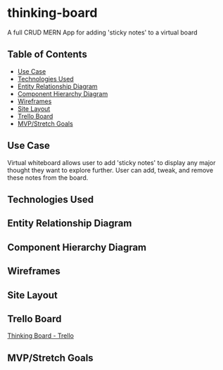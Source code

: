 # thinking-board
A full CRUD MERN App for adding 'sticky notes' to a virtual board

## Table of Contents
- [Use Case](#usecase)
- [Technologies Used](#technologies-used)
- [Entity Relationship Diagram](#entity-relationship-diagram)
- [Component Hierarchy Diagram](#component-hierarchy-diagram)
- [Wireframes](#wireframes)
- [Site Layout](#site-layout)
- [Trello Board](#trello-board)
- [MVP/Stretch Goals](#mvpstretch-goals)

## Use Case
Virtual whiteboard allows user to add 'sticky notes' to display any major thought they want to explore further. User can add, tweak, and remove these notes from the board.

## Technologies Used

## Entity Relationship Diagram

## Component Hierarchy Diagram

## Wireframes

## Site Layout

## Trello Board
[Thinking Board - Trello](https://trello.com/b/JSmalfBi/thinking-board)

## MVP/Stretch Goals